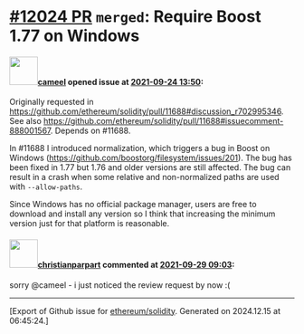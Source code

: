 # [\#12024 PR](https://github.com/ethereum/solidity/pull/12024) `merged`: Require Boost 1.77 on Windows

#### <img src="https://avatars.githubusercontent.com/u/137030?v=4" width="50">[cameel](https://github.com/cameel) opened issue at [2021-09-24 13:50](https://github.com/ethereum/solidity/pull/12024):

Originally requested in https://github.com/ethereum/solidity/pull/11688#discussion_r702995346. See also https://github.com/ethereum/solidity/pull/11688#issuecomment-888001567.
Depends on #11688.

In #11688 I introduced normalization, which triggers a bug in Boost on Windows (https://github.com/boostorg/filesystem/issues/201). The bug has been fixed in 1.77 but 1.76 and older versions are still affected. The bug can result in a crash when some relative and non-normalized paths are used with `--allow-paths`.

Since Windows has no official package manager, users are free to download and install any version so I think that increasing the minimum version just for that platform is reasonable.

#### <img src="https://avatars.githubusercontent.com/u/56763?u=373e0766d5c45bef8c7c7fc5ed48394935772065&v=4" width="50">[christianparpart](https://github.com/christianparpart) commented at [2021-09-29 09:03](https://github.com/ethereum/solidity/pull/12024#issuecomment-929982599):

sorry @cameel - i just noticed the review request by now :(


-------------------------------------------------------------------------------



[Export of Github issue for [ethereum/solidity](https://github.com/ethereum/solidity). Generated on 2024.12.15 at 06:45:24.]
